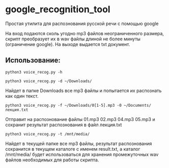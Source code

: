 # google_recognition_tool
Простая утилита для распознования  русской речи с помощью google 

На вход подаются сколь угодно mp3 файлов неограниченного размера, скрипт преобразует их в  wav файлы длиной не более минуты (ограничение google). На выходе выдается txt документ. 

## Использование:

```
python3 voice_recog.py -h
```

```
python3 voice_recog.py -d ~/Downloads/
```
Найдет в папке Downloads все mp3  файлы и попытается их распознать как один текст.
```
python3 voice_recog.py -f ~/Downloads/0[1-5].mp3 -0 ~/Documents/лекция.txt
``````
Отправит на распознование файлы 01.mp3 02.mp3 04.mp3 05.mp3  и сохранит результат распознования в файл лекция.txt
```
python3 voice_recog.py -t /mnt/media/
```
Найдет в текущей папке все mp3 файлы, результат распознования сохранится в текущем каталоге с именем result.txt, а каталог /mnt/media/ будет использоваться для хранения промежуточных wav файлов необходимых для работы скрипта.